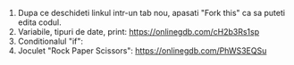 1. Dupa ce deschideti linkul intr-un tab nou, apasati "Fork this" ca sa puteti edita codul. 
2. Variabile, tipuri de date, print: https://onlinegdb.com/cH2b3Rs1sp
3. Conditionalul "if": 
5. Joculet "Rock Paper Scissors": https://onlinegdb.com/PhWS3EQSu



